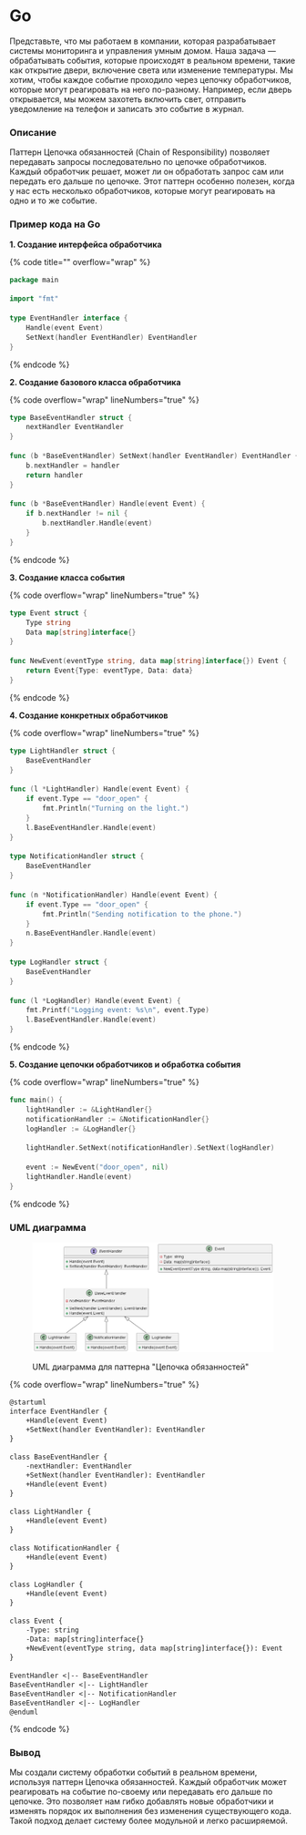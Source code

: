 # Go

Представьте, что мы работаем в компании, которая разрабатывает системы мониторинга и управления умным домом. Наша задача — обрабатывать события, которые происходят в реальном времени, такие как открытие двери, включение света или изменение температуры. Мы хотим, чтобы каждое событие проходило через цепочку обработчиков, которые могут реагировать на него по-разному. Например, если дверь открывается, мы можем захотеть включить свет, отправить уведомление на телефон и записать это событие в журнал.

### Описание

Паттерн Цепочка обязанностей (Chain of Responsibility) позволяет передавать запросы последовательно по цепочке обработчиков. Каждый обработчик решает, может ли он обработать запрос сам или передать его дальше по цепочке. Этот паттерн особенно полезен, когда у нас есть несколько обработчиков, которые могут реагировать на одно и то же событие.

### Пример кода на Go

**1. Создание интерфейса обработчика**

{% code title="" overflow="wrap" %}
```go
package main

import "fmt"

type EventHandler interface {
    Handle(event Event)
    SetNext(handler EventHandler) EventHandler
}
```
{% endcode %}

**2. Создание базового класса обработчика**

{% code overflow="wrap" lineNumbers="true" %}
```go
type BaseEventHandler struct {
    nextHandler EventHandler
}

func (b *BaseEventHandler) SetNext(handler EventHandler) EventHandler {
    b.nextHandler = handler
    return handler
}

func (b *BaseEventHandler) Handle(event Event) {
    if b.nextHandler != nil {
        b.nextHandler.Handle(event)
    }
}
```
{% endcode %}

**3. Создание класса события**

{% code overflow="wrap" lineNumbers="true" %}
```go
type Event struct {
    Type string
    Data map[string]interface{}
}

func NewEvent(eventType string, data map[string]interface{}) Event {
    return Event{Type: eventType, Data: data}
}
```
{% endcode %}

**4. Создание конкретных обработчиков**

{% code overflow="wrap" lineNumbers="true" %}
```go
type LightHandler struct {
    BaseEventHandler
}

func (l *LightHandler) Handle(event Event) {
    if event.Type == "door_open" {
        fmt.Println("Turning on the light.")
    }
    l.BaseEventHandler.Handle(event)
}

type NotificationHandler struct {
    BaseEventHandler
}

func (n *NotificationHandler) Handle(event Event) {
    if event.Type == "door_open" {
        fmt.Println("Sending notification to the phone.")
    }
    n.BaseEventHandler.Handle(event)
}

type LogHandler struct {
    BaseEventHandler
}

func (l *LogHandler) Handle(event Event) {
    fmt.Printf("Logging event: %s\n", event.Type)
    l.BaseEventHandler.Handle(event)
}
```
{% endcode %}

**5. Создание цепочки обработчиков и обработка события**

{% code overflow="wrap" lineNumbers="true" %}
```go
func main() {
    lightHandler := &LightHandler{}
    notificationHandler := &NotificationHandler{}
    logHandler := &LogHandler{}

    lightHandler.SetNext(notificationHandler).SetNext(logHandler)

    event := NewEvent("door_open", nil)
    lightHandler.Handle(event)
}
```
{% endcode %}

### UML диаграмма

<figure><img src="../../../../../.gitbook/assets/image (1) (1) (1) (1) (1) (1).png" alt=""><figcaption><p>UML диаграмма для паттерна "Цепочка обязанностей"</p></figcaption></figure>

{% code overflow="wrap" lineNumbers="true" %}
```plantuml
@startuml
interface EventHandler {
    +Handle(event Event)
    +SetNext(handler EventHandler): EventHandler
}

class BaseEventHandler {
    -nextHandler: EventHandler
    +SetNext(handler EventHandler): EventHandler
    +Handle(event Event)
}

class LightHandler {
    +Handle(event Event)
}

class NotificationHandler {
    +Handle(event Event)
}

class LogHandler {
    +Handle(event Event)
}

class Event {
    -Type: string
    -Data: map[string]interface{}
    +NewEvent(eventType string, data map[string]interface{}): Event
}

EventHandler <|-- BaseEventHandler
BaseEventHandler <|-- LightHandler
BaseEventHandler <|-- NotificationHandler
BaseEventHandler <|-- LogHandler
@enduml
```
{% endcode %}

### Вывод

Мы создали систему обработки событий в реальном времени, используя паттерн Цепочка обязанностей. Каждый обработчик может реагировать на событие по-своему или передавать его дальше по цепочке. Это позволяет нам гибко добавлять новые обработчики и изменять порядок их выполнения без изменения существующего кода. Такой подход делает систему более модульной и легко расширяемой.

